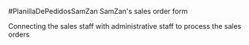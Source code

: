 #PlanillaDePedidosSamZan
SamZan's sales order form

Connecting the sales staff with administrative staff to process the sales orders
